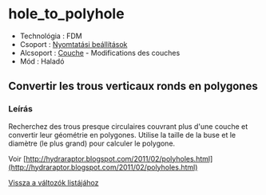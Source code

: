 # hole\_to\_polyhole

* Technológia : FDM
* Csoport : [Nyomtatási beállítások](../../../konfig/print_settings)
* Alcsoport : [Couche](../../beallitasok/print_settings.md#couche) - Modifications des couches
* Mód : Haladó

## Convertir les trous verticaux ronds  en polygones

### Leírás

Recherchez des trous presque circulaires couvrant plus d'une couche et convertir leur géométrie en polygones. Utilise la taille de la buse et le diamètre \(le plus grand\) pour calculer le polygone.

Voir [http://hydraraptor.blogspot.com/2011/02/polyholes.html](http://hydraraptor.blogspot.com/2011/02/polyholes.html)

[Vissza a változók listájához](../../variable_list)

